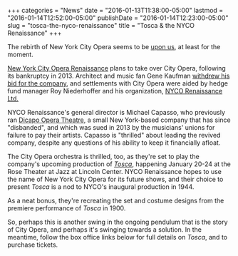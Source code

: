 +++
categories = "News"
date = "2016-01-13T11:38:00-05:00"
lastmod = "2016-01-14T12:52:00-05:00"
publishDate = "2016-01-14T12:23:00-05:00"
slug = "tosca-the-nyco-renaissance"
title = "Tosca &amp; the NYCO Renaissance"
+++

The rebirth of New York City Opera seems to be [upon us](http://www.nytimes.com/2016/01/13/arts/music/new-york-city-opera-will-return-and-soon-under-reorganization-plan.html), at least for the moment.

[New York City Opera Renaissance](/scene/companies/nyc-opera-renaissance/)  plans to take over City Opera, following its bankruptcy in 2013. Architect and music fan Gene Kaufman [withdrew his bid for the company](http://www.playbill.com/news/article/bankruptcy-court-says-new-york-city-opera-can-sing-again-first-production-set-379208), and settlements with City Opera were aided by hedge fund manager Roy Niederhoffer and his organization, [NYCO Renaissance Ltd.](http://www.wsj.com/articles/judge-oks-city-operas-revival-plan-1452655575)

NYCO Renaissance's general director is Michael Capasso, who previously ran [Dicapo Opera Theatre](http://www.dicapo.com/), a small New York-based company that has since "disbanded", and which was sued in 2013 by the musicians' unions for failure to pay their artists. Capasso is "thrilled" about leading the revived company, despite any questions of his ability to keep it financially afloat.

The City Opera orchestra is thrilled, too, as they're set to play the company's upcoming production of [*Tosca*](http://www.nycorenaissance.com/tosca/), happening January 20-24 at the Rose Theater at Jazz at Lincoln Center. NYCO Renaissance hopes to use the name of New York City Opera for its future shows, and their choice to present *Tosca* is a nod to NYCO's inaugural production in 1944. 

As a neat bonus, they're recreating the set and costume designs from the premiere performance of *Tosca* in 1900.

So, perhaps this is another swing in the ongoing pendulum that is the story of City Opera, and perhaps it's swinging towards a solution. In the meantime, follow the box office links below for full details on *Tosca*, and to purchase tickets.
